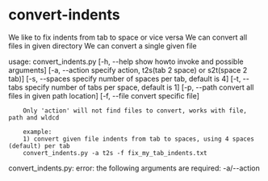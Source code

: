 # convert-indents
We like to fix indents from tab to space or vice versa
We can convert all files in given directory
We can convert a single given file

usage: convert_indents.py
        [-h, --help    show howto invoke and possible arguments]
        [-a, --action  specify action, t2s(tab 2 space) or s2t(space 2 tab)]
        [-s, --spaces  specify number of spaces per tab, default is 4]
        [-t, --tabs    specify number of tabs per space, default is 1]
        [-p, --path    convert all files in given path location]
        [-f, --file    convert specific file]

        Only 'action' will not find files to convert, works with file, path and wldcd

        example:
        1) convert given file indents from tab to spaces, using 4 spaces (default) per tab
        convert_indents.py -a t2s -f fix_my_tab_indents.txt

convert_indents.py: error: the following arguments are required: -a/--action